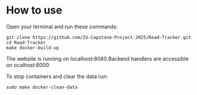 # How to use

Open your terminal and run these commands:

```
git clone https://github.com/IU-Capstone-Project-2025/Read-Tracker.git
cd Read-Tracker
make docker-build-up
```
The website is running on localhost:8080
Backend handlers are accessible on ocalhost:8000

To stop containers and clear the data run:

```
sudo make docker-clean-data
```